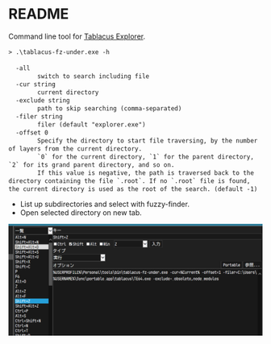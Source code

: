 # README

Command line tool for [Tablacus Explorer](https://tablacus.github.io/explorer.html).

```
> .\tablacus-fz-under.exe -h

  -all
        switch to search including file
  -cur string
        current directory
  -exclude string
        path to skip searching (comma-separated)
  -filer string
        filer (default "explorer.exe")
  -offset 0
        Specify the directory to start file traversing, by the number of layers from the current directory.
        `0` for the current directory, `1` for the parent directory, `2` for its grand parent directory, and so on.
        If this value is negative, the path is traversed back to the directory containing the file `.root`. If no `.root` file is found, the current directory is used as the root of the search. (default -1)
```

- List up subdirectories and select with fuzzy-finder.
- Open selected directory on new tab.

![img](image.png)